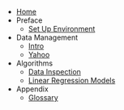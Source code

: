 - [Home](/)
- Preface
    - [Set Up Environment](setup_environment.md)
- Data Management
    - [Intro](data_management_intro.md)
    - [Yahoo](data_management_yahoo.md)
- Algorithms
    - [Data Inspection](data_inspection.md)
    - [Linear Regression Models](linear_models_000.md)
- Appendix
    - [Glossary](glossary.md)